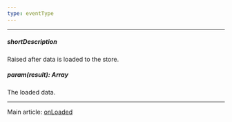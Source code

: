 ```yaml
---
type: eventType
---
```

---
##### shortDescription
Raised after data is loaded to the store.

##### param(result): Array<any>
The loaded data.

---
Main article: [onLoaded](/api-reference/30%20Data%20Layer/Store/1%20Configuration/onLoaded.md '{basewidgetpath}/Configuration/#onLoaded')